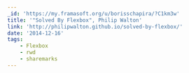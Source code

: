 ```yaml
---
_id: 'https://my.framasoft.org/u/borisschapira/?C1km3w'
title: '"Solved By Flexbox", Philip Walton'
link: 'http://philipwalton.github.io/solved-by-flexbox/'
date: '2014-12-16'
tags:
    - Flexbox
    - rwd
    - sharemarks
---
```


<div class="markdown"><p></p></div>
